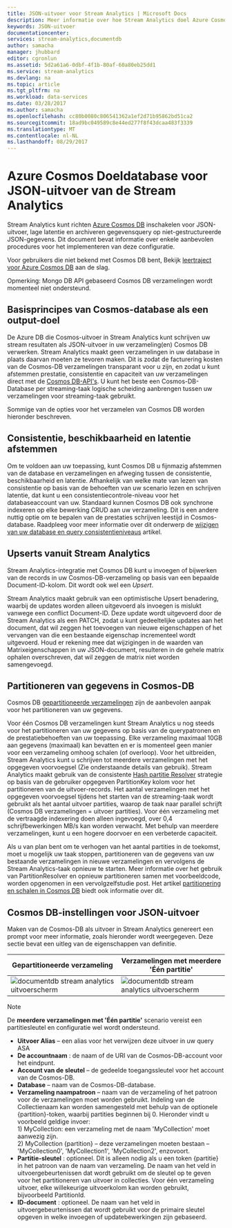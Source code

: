 ```yaml
---
title: JSON-uitvoer voor Stream Analytics | Microsoft Docs
description: Meer informatie over hoe Stream Analytics doel Azure Cosmos DB voor de JSON-uitvoer, voor het archiveren van gegevens en lage latentie query's op niet-gestructureerde JSON-gegevens.
keywords: JSON-uitvoer
documentationcenter: 
services: stream-analytics,documentdb
author: samacha
manager: jhubbard
editor: cgronlun
ms.assetid: 5d2a61a6-0dbf-4f1b-80af-60a80eb25dd1
ms.service: stream-analytics
ms.devlang: na
ms.topic: article
ms.tgt_pltfrm: na
ms.workload: data-services
ms.date: 03/28/2017
ms.author: samacha
ms.openlocfilehash: cc80b0080c806541362a1ef2d71b95862bd51ca2
ms.sourcegitcommit: 18ad9bc049589c8e44ed277f8f43dcaa483f3339
ms.translationtype: MT
ms.contentlocale: nl-NL
ms.lasthandoff: 08/29/2017
---
```

# <a name="target-azure-cosmos-db-for-json-output-from-stream-analytics"></a>Azure Cosmos Doeldatabase voor JSON-uitvoer van de Stream Analytics
Stream Analytics kunt richten [Azure Cosmos DB](https://azure.microsoft.com/services/documentdb/) inschakelen voor JSON-uitvoer, lage latentie en archiveren gegevensquery op niet-gestructureerde JSON-gegevens. Dit document bevat informatie over enkele aanbevolen procedures voor het implementeren van deze configuratie.

Voor gebruikers die niet bekend met Cosmos DB bent, Bekijk [leertraject voor Azure Cosmos DB](https://azure.microsoft.com/documentation/learning-paths/documentdb/) aan de slag. 

Opmerking: Mongo DB API gebaseerd Cosmos DB verzamelingen wordt momenteel niet ondersteund. 

## <a name="basics-of-cosmos-db-as-an-output-target"></a>Basisprincipes van Cosmos-database als een output-doel
De Azure DB die Cosmos-uitvoer in Stream Analytics kunt schrijven uw stream resultaten als JSON-uitvoer in uw verzameling(en) Cosmos DB verwerken. Stream Analytics maakt geen verzamelingen in uw database in plaats daarvan moeten ze tevoren maken. Dit is zodat de facturering kosten van de Cosmos-DB verzamelingen transparant voor u zijn, en zodat u kunt afstemmen prestatie, consistentie en capaciteit van uw verzamelingen direct met de [Cosmos DB-API's](https://msdn.microsoft.com/library/azure/dn781481.aspx). U kunt het beste een Cosmos-DB-Database per streaming-taak logische scheiding aanbrengen tussen uw verzamelingen voor streaming-taak gebruikt.

Sommige van de opties voor het verzamelen van Cosmos DB worden hieronder beschreven.

## <a name="tune-consistency-availability-and-latency"></a>Consistentie, beschikbaarheid en latentie afstemmen
Om te voldoen aan uw toepassing, kunt Cosmos DB u fijnmazig afstemmen van de database en verzamelingen en afweging tussen de consistentie, beschikbaarheid en latentie. Afhankelijk van welke mate van lezen van consistentie op basis van de behoeften van uw scenario lezen en schrijven latentie, dat kunt u een consistentiecontrole-niveau voor het databaseaccount van uw. Standaard kunnen Cosmos DB ook synchrone indexeren op elke bewerking CRUD aan uw verzameling. Dit is een andere nuttig optie om te bepalen van de prestaties schrijven leestijd in Cosmos-database. Raadpleeg voor meer informatie over dit onderwerp de [wijzigen van uw database en query consistentieniveaus](../documentdb/documentdb-consistency-levels.md) artikel.

## <a name="upserts-from-stream-analytics"></a>Upserts vanuit Stream Analytics
Stream Analytics-integratie met Cosmos DB kunt u invoegen of bijwerken van de records in uw Cosmos-DB-verzameling op basis van een bepaalde Document-ID-kolom. Dit wordt ook wel een *Upsert*.

Stream Analytics maakt gebruik van een optimistische Upsert benadering, waarbij de updates worden alleen uitgevoerd als invoegen is mislukt vanwege een conflict Document-ID. Deze update wordt uitgevoerd door de Stream Analytics als een PATCH, zodat u kunt gedeeltelijke updates aan het document, dat wil zeggen het toevoegen van nieuwe eigenschappen of het vervangen van die een bestaande eigenschap incrementeel wordt uitgevoerd. Houd er rekening mee dat wijzigingen in de waarden van Matrixeigenschappen in uw JSON-document, resulteren in de gehele matrix ophalen overschreven, dat wil zeggen de matrix niet worden samengevoegd.

## <a name="data-partitioning-in-cosmos-db"></a>Partitioneren van gegevens in Cosmos-DB
Cosmos DB [gepartitioneerde verzamelingen](../cosmos-db/partition-data.md) zijn de aanbevolen aanpak voor het partitioneren van uw gegevens. 

Voor één Cosmos DB verzamelingen kunt Stream Analytics u nog steeds voor het partitioneren van uw gegevens op basis van de querypatronen en de prestatiebehoeften van uw toepassing. Elke verzameling maximaal 10GB aan gegevens (maximaal) kan bevatten en er is momenteel geen manier voor een verzameling omhoog schalen (of overloop). Voor het uitbreiden, Stream Analytics kunt u schrijven tot meerdere verzamelingen met het opgegeven voorvoegsel (Zie onderstaande details van gebruik). Stream Analytics maakt gebruik van de consistente [Hash partitie Resolver](https://msdn.microsoft.com/library/azure/microsoft.azure.documents.partitioning.hashpartitionresolver.aspx) strategie op basis van de gebruiker opgegeven PartitionKey kolom voor het partitioneren van de uitvoer-records. Het aantal verzamelingen met het opgegeven voorvoegsel tijdens het starten van de streaming-taak wordt gebruikt als het aantal uitvoer partities, waarop de taak naar parallel schrijft (Cosmos DB verzamelingen = uitvoer partities). Voor één verzameling met de vertraagde indexering doen alleen ingevoegd, over 0,4 schrijfbewerkingen MB/s kan worden verwacht. Met behulp van meerdere verzamelingen, kunt u een hogere doorvoer en een verbeterde capaciteit.

Als u van plan bent om te verhogen van het aantal partities in de toekomst, moet u mogelijk uw taak stoppen, partitioneren van de gegevens van uw bestaande verzamelingen in nieuwe verzamelingen en vervolgens de Stream Analytics-taak opnieuw te starten. Meer informatie over het gebruik van PartitionResolver en opnieuw partitioneren samen met voorbeeldcode, worden opgenomen in een vervolgzelfstudie post. Het artikel [partitionering en schalen in Cosmos DB](../documentdb/documentdb-partition-data.md) biedt ook informatie over dit.

## <a name="cosmos-db-settings-for-json-output"></a>Cosmos DB-instellingen voor JSON-uitvoer
Maken van de Cosmos-DB als uitvoer in Stream Analytics genereert een prompt voor meer informatie, zoals hieronder wordt weergegeven. Deze sectie bevat een uitleg van de eigenschappen van definitie.

Gepartitioneerde verzameling | Verzamelingen met meerdere 'Één partitie'
---|---
![documentdb stream analytics uitvoerscherm](media/stream-analytics-documentdb-output/stream-analytics-documentdb-output-1.png) |  ![documentdb stream analytics uitvoerscherm](media/stream-analytics-documentdb-output/stream-analytics-documentdb-output-2.png)


  
> [!NOTE]
> De **meerdere verzamelingen met 'Één partitie'** scenario vereist een partitiesleutel en configuratie wel wordt ondersteund. 

* **Uitvoer Alias** – een alias voor het verwijzen deze uitvoer in uw query ASA  
* **De accountnaam** : de naam of de URI van de Cosmos-DB-account voor het eindpunt.  
* **Account van de sleutel** – de gedeelde toegangssleutel voor het account van de Cosmos-DB.  
* **Database** – naam van de Cosmos-DB-database.  
* **Verzameling naampatroon** – naam van de verzameling of het patroon voor de verzamelingen moet worden gebruikt. Indeling van de Collectienaam kan worden samengesteld met behulp van de optionele {partition}-token, waarbij partities beginnen bij 0. Hieronder vindt u voorbeeld geldige invoer:  
  1\) MyCollection: een verzameling met de naam 'MyCollection' moet aanwezig zijn.  
  2\) MyCollection {partition} – deze verzamelingen moeten bestaan – 'MyCollection0', 'MyCollection1', 'MyCollection2', enzovoort.  
* **Partitie-sleutel** : optioneel. Dit is alleen nodig als u een token {partitie} in het patroon van de naam van verzameling. De naam van het veld in uitvoergebeurtenissen dat wordt gebruikt om de sleutel op te geven voor het partitioneren van uitvoer in collecties. Voor één verzameling uitvoer, elke willekeurige uitvoerkolom kan worden gebruikt, bijvoorbeeld PartitionId.  
* **ID-document** : optioneel. De naam van het veld in uitvoergebeurtenissen dat wordt gebruikt voor de primaire sleutel opgeven in welke invoegen of updatebewerkingen zijn gebaseerd.  
